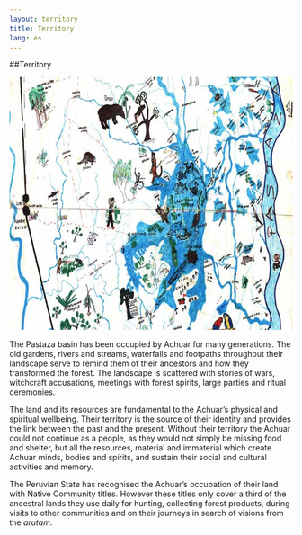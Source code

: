 ```yaml
---
layout: territory
title: Territory
lang: es
---
```


##Territory

<img src="images/siwin-map.jpg" height="450" width="800">

The Pastaza basin has been occupied by Achuar for many generations. The old gardens, rivers and streams, waterfalls and footpaths throughout their landscape serve to remind them of their ancestors and how they transformed the forest. The landscape is scattered with stories of wars, witchcraft accusations, meetings with forest spirits, large parties and ritual ceremonies.

The land and its resources are fundamental to the Achuar’s physical and spiritual wellbeing. Their territory is the source of their identity and provides the link between the past and the present. Without their territory the Achuar could not continue as a people, as they would not simply be missing food and shelter, but all the resources, material and immaterial which create Achuar minds, bodies and spirits, and sustain their social and cultural activities and memory.

The Peruvian State has recognised the Achuar’s occupation of their land with Native Community titles. However these titles only cover a third of the ancestral lands they use daily for hunting, collecting forest products, during visits to other communities and on their journeys in search of visions from the _arutam_.